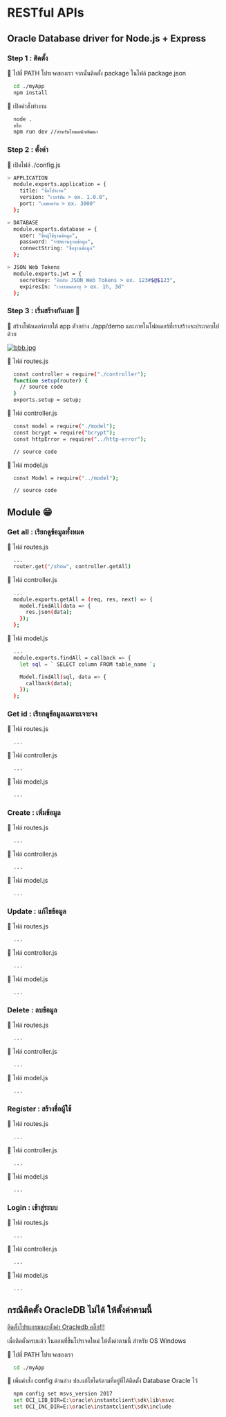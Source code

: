 # RESTful APIs

## Oracle Database driver for Node.js + Express

### Step 1 : ติดตั้ง

📢 ไปที่ PATH โปรเจคของเรา จากนั้นติดตั้ง package ในไฟล์ package.json

```bash
  cd ./myApp
  npm install
```

📢 เปิดคำสั่งทำงาน

```bash
  node .
  หรือ
  npm run dev //สำหรับโหมดนักพัฒนา
```

### Step 2 : ตั้งค่า

📄 เปิดไฟล์ ./config.js

```bash
> APPLICATION
  module.exports.application = {
    title: "ชื่อโปรเจค"
    version: "เวอร์ชัน > ex. 1.0.0",
    port: "เลขพอร์ต > ex. 3000"
  };

> DATABASE
  module.exports.database = {
    user: "ชื่อผู้ใช้ฐานข้อมูล",
    password: "รหัสผ่านฐานข้อมูล",
    connectString: "ชื่อฐานข้อมูล"
  };

> JSON Web Tokens
  module.exports.jwt = {
    secretkey: "คีย์ลับ JSON Web Tokens > ex. 123#$@$123",
    expiresIn: "เวลาหมดอายุ > ex. 1h, 3d"
  };
```

### Step 3 : เริ่มสร้างกันเลย 🎉

📢 สร้างโฟลเดอร์ภายใต้ app ตัวอย่าง ./app/demo
และภายในโฟลเดอร์ที่เราสร้างจะประกอบไปด้วย

[![bbb.jpg](https://s17.postimg.org/ca147gu0f/bbb.jpg)](https://postimg.org/image/fgvnr3egb/)

📄 ไฟล์ routes.js

```bash
  const controller = require("./controller");
  function setup(router) {
    // source code
  }
  exports.setup = setup;
```

📄 ไฟล์ controller.js

```bash
  const model = require("./model");
  const bcrypt = require("bcrypt");
  const httpError = require("../http-error");

  // source code
```

📄 ไฟล์ model.js

```bash
  const Model = require("../model");

  // source code
```

## Module 😁

### Get all : เรียกดูข้อมูลทั้งหมด

📄 ไฟล์ routes.js

```bash
  ...
  router.get("/show", controller.getAll)
```

📄 ไฟล์ controller.js

```bash
  ...
  module.exports.getAll = (req, res, next) => {
    model.findAll(data => {
      res.json(data);
    });
  };
```

📄 ไฟล์ model.js

```bash
  ...
  module.exports.findAll = callback => {
    let sql = ` SELECT column FROM table_name `;

    Model.findAll(sql, data => {
      callback(data);
    });
  };
```

### Get id : เรียกดูข้อมูลเฉพาะเจาะจง

📄 ไฟล์ routes.js

```bash
  ...
```

📄 ไฟล์ controller.js

```bash
  ...
```

📄 ไฟล์ model.js

```bash
  ...
```

### Create : เพิ่มข้อมูล

📄 ไฟล์ routes.js

```bash
  ...
```

📄 ไฟล์ controller.js

```bash
  ...
```

📄 ไฟล์ model.js

```bash
  ...
```

### Update : แก้ไขข้อมูล

📄 ไฟล์ routes.js

```bash
  ...
```

📄 ไฟล์ controller.js

```bash
  ...
```

📄 ไฟล์ model.js

```bash
  ...
```

### Delete : ลบข้อมูล

📄 ไฟล์ routes.js

```bash
  ...
```

📄 ไฟล์ controller.js

```bash
  ...
```

📄 ไฟล์ model.js

```bash
  ...
```

### Register : สร้างชื่อผู้ใช้

📄 ไฟล์ routes.js

```bash
  ...
```

📄 ไฟล์ controller.js

```bash
  ...
```

📄 ไฟล์ model.js

```bash
  ...
```

### Login : เข้าสู่ระบบ

📄 ไฟล์ routes.js

```bash
  ...
```

📄 ไฟล์ controller.js

```bash
  ...
```

📄 ไฟล์ model.js

```bash
  ...
```

## กรณีติดตั้ง OracleDB ไม่ได้ ให้ตั้งค่าตามนี้

[ติดตั้งโปรแกรมและตั้งค่า Oracledb คลิ๊ก!!!](https://github.com/oracle/node-oracledb)

เมื่อติดตั้งครบแล้ว ในตอนที่ขึ้นโปรเจคใหม่ ให้ตั้งค่าตามนี้ สำหรับ OS Windows

📢 ไปที่ PATH โปรเจคของเรา

```bash
  cd ./myApp
```

📢 เพิ่มคำสั่ง config ด้านล่าง ปล.แก้ไขไดร์ตามที่อยู่ที่ได้ติดตั้ง Database
Oracle ไว้

```bash
  npm config set msvs_version 2017
  set OCI_LIB_DIR=E:\oracle\instantclient\sdk\lib\msvc
  set OCI_INC_DIR=E:\oracle\instantclient\sdk\include
```
